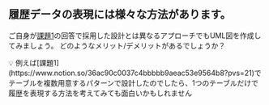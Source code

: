 ## 履歴データの表現には様々な方法があります。
ご自身が[課題1](https://www.notion.so/36ac90c0037c4bbbbb9aeac53e9564b8?pvs=21)の回答で採用した設計とは異なるアプローチでもUML図を作成してみましょう。
どのようなメリット/デメリットがあるでしょうか？

<aside>
💡 例えば[課題1](https://www.notion.so/36ac90c0037c4bbbbb9aeac53e9564b8?pvs=21)でテーブルを複数用意するパターンで設計したのでしたら、1つのテーブルだけで履歴を表現する方法を考えてみても面白いかもしれません

</aside>